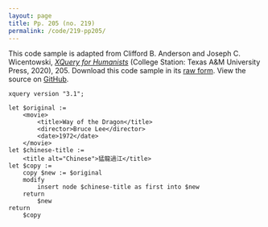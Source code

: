 ```yaml
---
layout: page
title: Pp. 205 (no. 219)
permalink: /code/219-pp205/
---
```


This code sample is adapted from Clifford B. Anderson and Joseph C. Wicentowski, 
[_XQuery for Humanists_](/) (College Station: Texas A&M University Press, 2020), 205. 
Download this code sample in its [raw form](/code/219-pp205/219-pp205.xq).
View the source on [GitHub](https://github.com/coding4humanists/xquery4humanists/blob/master/code/219-pp205/219-pp205.xq).

```xquery
xquery version "3.1";

let $original :=
    <movie>
        <title>Way of the Dragon</title>
        <director>Bruce Lee</director>
        <date>1972</date>
    </movie>
let $chinese-title :=
    <title alt="Chinese">猛龍過江</title>
let $copy :=
    copy $new := $original
    modify
        insert node $chinese-title as first into $new
    return
        $new
return
    $copy
```  
